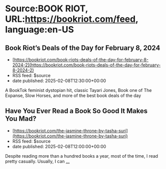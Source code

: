 # Source:BOOK RIOT, URL:https://bookriot.com/feed, language:en-US

## Book Riot’s Deals of the Day for February 8, 2024
 - [https://bookriot.com/book-riots-deals-of-the-day-for-february-8-2024-2](https://bookriot.com/book-riots-deals-of-the-day-for-february-8-2024-2)
 - RSS feed: $source
 - date published: 2025-02-08T12:30:00+00:00

A BookTok feminist dystopian hit, classic Tayari Jones, Book one of The Expanse, Slow Horses, and more of the best book deals of the day

## Have You Ever Read a Book So Good It Makes You Mad?
 - [https://bookriot.com/the-jasmine-throne-by-tasha-suri](https://bookriot.com/the-jasmine-throne-by-tasha-suri)
 - RSS feed: $source
 - date published: 2025-02-08T12:00:00+00:00

Despite reading more than a hundred books a year, most of the time, I read pretty casually. Usually, I can <a class="read-more" href="https://bookriot.com/the-jasmine-throne-by-tasha-suri/">...</a>


